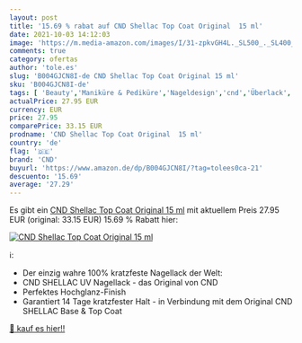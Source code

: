 ```yaml
---
layout: post
title: '15.69 % rabat auf CND Shellac Top Coat Original  15 ml'
date: 2021-10-03 14:12:03
image: 'https://m.media-amazon.com/images/I/31-zpkvGH4L._SL500_._SL400_.jpg'
comments: true
category: ofertas
author: 'tole.es'
slug: 'B004GJCN8I-de CND Shellac Top Coat Original 15 ml'
sku: 'B004GJCN8I-de'
tags: [ 'Beauty','Maniküre & Pediküre','Nageldesign','cnd','Überlack', ]
actualPrice: 27.95 EUR
currency: EUR
price: 27.95
comparePrice: 33.15 EUR
prodname: 'CND Shellac Top Coat Original  15 ml'
country: 'de'
flag: '🇩🇪'
brand: 'CND'
buyurl: 'https://www.amazon.de/dp/B004GJCN8I/?tag=tolees0ca-21'
descuento: '15.69'
average: '27.29'
---
```


Es gibt ein [CND Shellac Top Coat Original  15 ml](https://www.amazon.de/dp/B004GJCN8I/?tag=tolees0ca-21) mit aktuellem Preis 27.95 EUR (original: 33.15 EUR) 15.69 % Rabatt hier:

[![CND Shellac Top Coat Original  15 ml](https://m.media-amazon.com/images/I/31-zpkvGH4L._SL500_._SL400_.jpg)](https://www.amazon.de/dp/B004GJCN8I/?tag=tolees0ca-21)

ℹ️:

- Der einzig wahre 100% kratzfeste Nagellack der Welt:
- CND SHELLAC UV Nagellack - das Original von CND
- Perfektes Hochglanz-Finish
- Garantiert 14 Tage kratzfester Halt - in Verbindung mit dem Original CND SHELLAC Base & Top Coat

[🛒 kauf es hier!!](https://www.amazon.de/dp/B004GJCN8I/?tag=tolees0ca-21)
